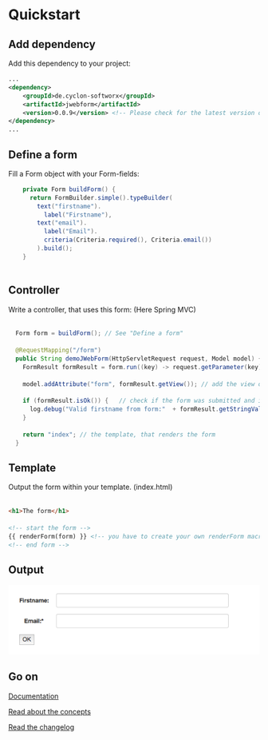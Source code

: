 # Quickstart


## Add dependency

Add this dependency to your project:

```xml
...
<dependency>
    <groupId>de.cyclon-softworx</groupId>
    <artifactId>jwebform</artifactId>
    <version>0.0.9</version> <!-- Please check for the latest version on maven central or in the changelog! -->
</dependency>
...
```

## Define a form

Fill a Form object with your Form-fields:


```Java
    private Form buildForm() {
      return FormBuilder.simple().typeBuilder(
        text("firstname").
          label("Firstname"), 
        text("email").
          label("Email").
          criteria(Criteria.required(), Criteria.email())
        ).build();
    }
    
```


## Controller

Write a controller, that uses this form: (Here Spring MVC)

```Java

  Form form = buildForm(); // See "Define a form"

  @RequestMapping("/form")
  public String demoJWebForm(HttpServletRequest request, Model model) {
    FormResult formResult = form.run((key) -> request.getParameter(key)); // pass the request-params via lambda 
    
    model.addAttribute("form", formResult.getView()); // add the view object to the model
    
    if (formResult.isOk()) {   // check if the form was submitted and is valid
      log.debug("Valid firstname from form:"  + formResult.getStringValue("firstname"));   // if everything was okay, we can get the values from the form
    }
    
    return "index"; // the template, that renders the form
  }

```

## Template

Output the form within your template. (index.html)


```html

<h1>The form</h1>

<!-- start the form -->
{{ renderForm(form) }} <!-- you have to create your own renderForm macro! -> see jWebFormTheme project -->
<!-- end form -->


```


## Output

![Form Example](form_example.png "Form example output")


## Go on

[Documentation](start.md)

[Read about the concepts](concept.md)

[Read the changelog](CHANGELOG.md)
